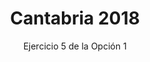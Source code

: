 ---
title: Cantabria 2018
url: "/recursos-fisica-quimica/oposiciones/quimica/cantabria-2018-o1-e5"
subtitle: Ejercicio 5 de la Opción 1
summary: "Ejercicio 5 de la Opción 1."
authors:
- rodrigo-alcaraz-de-la-osa
- jesica-sanchez-mazon
tags:
- oposiciones
- ácido-base
categories:
- Química

_build:
  render: never

# Optional external URL for project (replaces project detail page).
external_link: "https://fisiquimicamente.com/recursos-fisica-quimica/oposiciones/quimica/cantabria-2018-o1-e5/cantabria-2018-o1-e5.pdf"
---